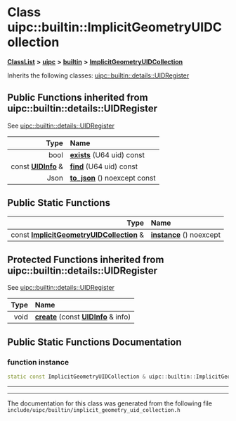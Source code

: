 

# Class uipc::builtin::ImplicitGeometryUIDCollection



[**ClassList**](annotated.md) **>** [**uipc**](namespaceuipc.md) **>** [**builtin**](namespaceuipc_1_1builtin.md) **>** [**ImplicitGeometryUIDCollection**](classuipc_1_1builtin_1_1_implicit_geometry_u_i_d_collection.md)








Inherits the following classes: [uipc::builtin::details::UIDRegister](classuipc_1_1builtin_1_1details_1_1_u_i_d_register.md)
























































## Public Functions inherited from uipc::builtin::details::UIDRegister

See [uipc::builtin::details::UIDRegister](classuipc_1_1builtin_1_1details_1_1_u_i_d_register.md)

| Type | Name |
| ---: | :--- |
|  bool | [**exists**](classuipc_1_1builtin_1_1details_1_1_u_i_d_register.md#function-exists) (U64 uid) const<br> |
|  const [**UIDInfo**](structuipc_1_1builtin_1_1_u_i_d_info.md) & | [**find**](classuipc_1_1builtin_1_1details_1_1_u_i_d_register.md#function-find) (U64 uid) const<br> |
|  Json | [**to\_json**](classuipc_1_1builtin_1_1details_1_1_u_i_d_register.md#function-to_json) () noexcept const<br> |


## Public Static Functions

| Type | Name |
| ---: | :--- |
|  const [**ImplicitGeometryUIDCollection**](classuipc_1_1builtin_1_1_implicit_geometry_u_i_d_collection.md) & | [**instance**](#function-instance) () noexcept<br> |














































## Protected Functions inherited from uipc::builtin::details::UIDRegister

See [uipc::builtin::details::UIDRegister](classuipc_1_1builtin_1_1details_1_1_u_i_d_register.md)

| Type | Name |
| ---: | :--- |
|  void | [**create**](classuipc_1_1builtin_1_1details_1_1_u_i_d_register.md#function-create) (const [**UIDInfo**](structuipc_1_1builtin_1_1_u_i_d_info.md) & info) <br> |






## Public Static Functions Documentation




### function instance 

```C++
static const ImplicitGeometryUIDCollection & uipc::builtin::ImplicitGeometryUIDCollection::instance () noexcept
```




<hr>

------------------------------
The documentation for this class was generated from the following file `include/uipc/builtin/implicit_geometry_uid_collection.h`

